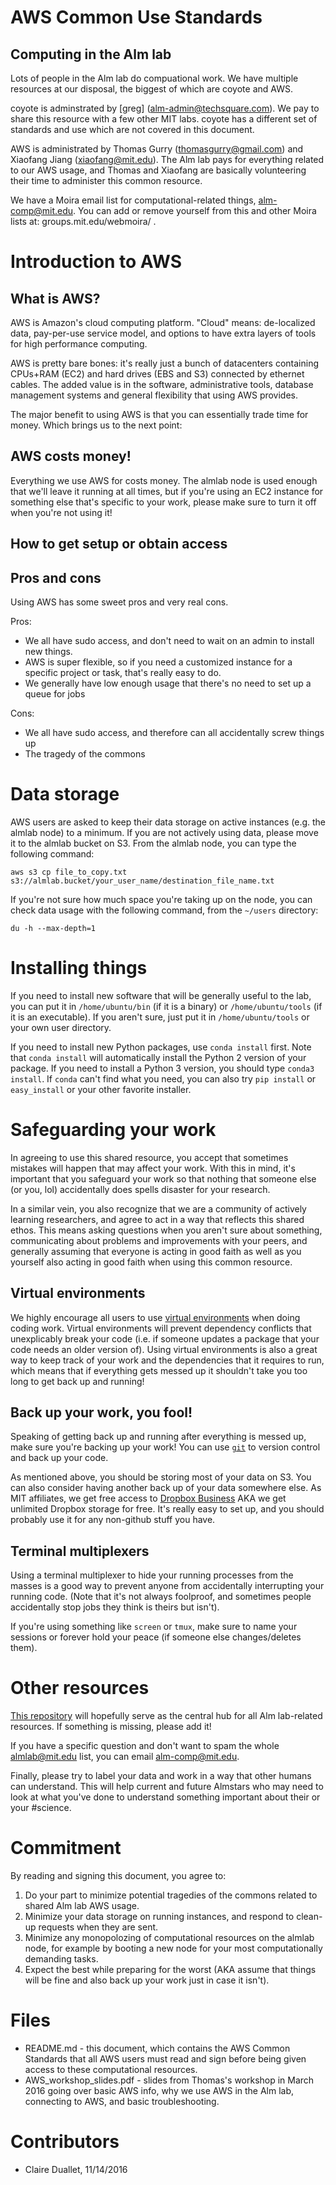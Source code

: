 # AWS Common Use Standards

## Computing in the Alm lab

Lots of people in the Alm lab do compuational work. We have multiple resources at
our disposal, the biggest of which are coyote and AWS.

coyote is adminstrated by \[greg\] (alm-admin@techsquare.com). We pay to share this
resource with a few other MIT labs. coyote has a different set of standards and use
which are not covered in this document.

AWS is administrated by Thomas Gurry (thomasgurry@gmail.com) and Xiaofang Jiang (xiaofang@mit.edu).
The Alm lab pays for everything related to our AWS usage, and Thomas and Xiaofang
are basically volunteering their time to administer this common resource.

We have a Moira email list for computational-related things, alm-comp@mit.edu.
You can add or remove yourself from this and other Moira lists at: groups.mit.edu/webmoira/ .


# Introduction to AWS

## What is AWS?
AWS is Amazon's cloud computing platform. "Cloud" means: de-localized data, pay-per-use
service model, and options to have extra layers of tools for high performance computing.

AWS is pretty bare bones: it's really just a bunch of datacenters containing CPUs+RAM (EC2)
and hard drives (EBS and S3) connected by ethernet cables.  The added value is in the software,
administrative tools, database management systems and general flexibility that using AWS provides.

The major benefit to using AWS is that you can essentially trade time for money. Which brings us to
the next point:

## AWS costs money!

Everything we use AWS for costs money. The almlab node is used enough that we'll leave it running
at all times, but if you're using an EC2 instance for something else that's specific to your work,
please make sure to turn it off when you're not using it!

## How to get setup or obtain access

## Pros and cons

Using AWS has some sweet pros and very real cons.

Pros:
- We all have sudo access, and don't need to wait on an admin to install new things.
- AWS is super flexible, so if you need a customized instance for a specific project
or task, that's really easy to do.
- We generally have low enough usage that there's no need to set up a queue for jobs

Cons:
- We all have sudo access, and therefore can all accidentally screw things up 
- The tragedy of the commons

# Data storage
AWS users are asked to keep their data storage on active instances (e.g. the almlab node) to a minimum.
If you are not actively using data, please move it to the almlab bucket on S3. From the almlab node, you
can type the following command:

```aws s3 cp file_to_copy.txt s3://almlab.bucket/your_user_name/destination_file_name.txt```

If you're not sure how much space you're taking up on the node, you can check data usage with the
following command, from the ```~/users``` directory:

```du -h --max-depth=1```

# Installing things
If you need to install new software that will be generally useful to the lab, you can put it in
```/home/ubuntu/bin``` (if it is a binary) or ```/home/ubuntu/tools``` (if it is an executable).
If you aren't sure, just put it in ```/home/ubuntu/tools``` or your own user directory.

If you need to install new Python packages, use ```conda install``` first. Note that ```conda install```
will automatically install the Python 2 version of your package. If you need to install a Python 3
version, you should type ```conda3 install```. If ```conda``` can't find what you need, you can
also try ```pip install``` or ```easy_install``` or your other favorite installer.


# Safeguarding your work

In agreeing to use this shared resource, you accept that sometimes mistakes
will happen that may affect your work. With this in mind, it's important that
you safeguard your work so that nothing that someone else (or you, lol) accidentally
does spells disaster for your research.

In a similar vein, you also recognize that we are a community of actively learning
researchers, and agree to act in a way that reflects this shared ethos. This means
asking questions when you aren't sure about something, communicating about problems
and improvements with your peers, and generally assuming that everyone is acting in
good faith as well as you yourself also acting in good faith when using this common
resource.

## Virtual environments
We highly encourage all users to use [virtual environments](https://github.com/almlab/info/tree/master/comp-resources/computing/virtual-environments)
when doing coding work. Virtual environments will prevent dependency conflicts that unexplicably
break your code (i.e. if someone updates a package that your code needs an older version of).
Using virtual environments is also a great way to keep track of your work and the dependencies that
it requires to run, which means that if everything gets messed up it shouldn't take you too long
to get back up and running!

## Back up your work, you fool!
Speaking of getting back up and running after everything is messed up, make sure you're backing up
your work! You can use [```git```](https://github.com/almlab/info/tree/master/comp-resources/computing/github)
to version control and back up your code.

As mentioned above, you should be storing most of your data on S3. You can also consider having
another back up of your data somewhere else. As MIT affiliates, we get free access to
[Dropbox Business](https://ist.mit.edu/dropbox) AKA we get unlimited Dropbox storage for free.
It's really easy to set up, and you should probably use it for any non-github stuff you have.

## Terminal multiplexers

Using a terminal multiplexer to hide your running processes from the masses is a good way
to prevent anyone from accidentally interrupting your running code. (Note that it's not
always foolproof, and sometimes people accidentally stop jobs they think is theirs but isn't).

If you're using something like ```screen``` or ```tmux```, make sure to name your sessions
or forever hold your peace (if someone else changes/deletes them).

# Other resources

[This repository](https://github.com/almlab/info) will hopefully serve as the central hub
for all Alm lab-related resources. If something is missing, please add it!

If you have a specific question and don't want to spam the whole almlab@mit.edu
list, you can email alm-comp@mit.edu.

Finally, please try to label your data and work in a way that other humans can
understand. This will help current and future Almstars who may need to look at
what you've done to understand something important about their or your #science.

# Commitment

By reading and signing this document, you agree to:

1. Do your part to minimize potential tragedies of the commons related to shared Alm lab AWS usage.
2. Minimize your data storage on running instances, and respond to clean-up requests when they are sent.
3. Minimize any monopolozing of computational resources on the almlab node, for example by booting
a new node for your most computationally demanding tasks.
4. Expect the best while preparing for the worst (AKA assume that things will be fine and also
back up your work just in case it isn't).

# Files
- README.md - this document, which contains the AWS Common Standards that all AWS users must
read and sign before being given access to these computational resources.
- AWS_workshop_slides.pdf - slides from Thomas's workshop in March 2016 going over basic AWS
info, why we use AWS in the Alm lab, connecting to AWS, and basic troubleshooting.

# Contributors
- Claire Duallet, 11/14/2016